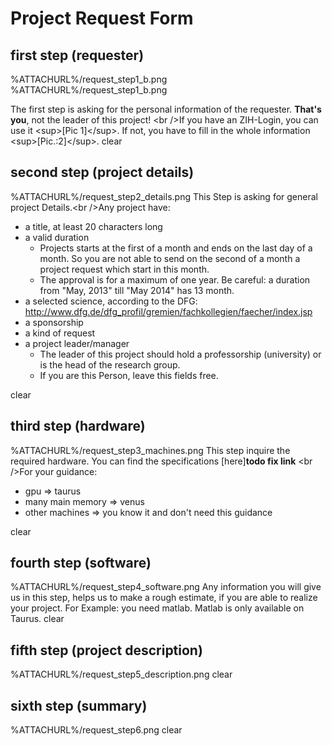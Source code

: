 # Project Request Form

## first step (requester)

<span class="twiki-macro IMAGE" type="frame" align="right"
caption="picture 2: personal information" width="170" zoom="on
">%ATTACHURL%/request_step1_b.png</span> <span class="twiki-macro IMAGE"
type="frame" align="right" caption="picture 1: login screen" width="170"
zoom="on
">%ATTACHURL%/request_step1_b.png</span>

The first step is asking for the personal information of the requester.
**That's you**, not the leader of this project! \<br />If you have an
ZIH-Login, you can use it \<sup>\[Pic 1\]\</sup>. If not, you have to
fill in the whole information \<sup>\[Pic.:2\]\</sup>. <span
class="twiki-macro IMAGE">clear</span>

## second step (project details)

<span class="twiki-macro IMAGE" type="frame" align="right"
caption="picture 3: project details" width="170" zoom="on
">%ATTACHURL%/request_step2_details.png</span> This Step is asking for
general project Details.\<br />Any project have:

-   a title, at least 20 characters long
-   a valid duration
    -   Projects starts at the first of a month and ends on the last day
        of a month. So you are not able to send on the second of a month
        a project request which start in this month.
    -   The approval is for a maximum of one year. Be careful: a
        duration from "May, 2013" till "May 2014" has 13 month.
-   a selected science, according to the DFG:
    <http://www.dfg.de/dfg_profil/gremien/fachkollegien/faecher/index.jsp>
-   a sponsorship
-   a kind of request
-   a project leader/manager
    -   The leader of this project should hold a professorship
        (university) or is the head of the research group.
    -   If you are this Person, leave this fields free.

<span class="twiki-macro IMAGE">clear</span>

## third step (hardware)

<span class="twiki-macro IMAGE" type="frame" align="right"
caption="picture 4: hardware" width="170" zoom="on
">%ATTACHURL%/request_step3_machines.png</span> This step inquire the
required hardware. You can find the specifications [here]**todo fix link**
\<br />For your guidance:

-   gpu => taurus
-   many main memory => venus
-   other machines => you know it and don't need this guidance

<span class="twiki-macro IMAGE">clear</span>

## fourth step (software)

<span class="twiki-macro IMAGE" type="frame" align="right"
caption="picture 5: software" width="170" zoom="on
">%ATTACHURL%/request_step4_software.png</span> Any information you will
give us in this step, helps us to make a rough estimate, if you are able
to realize your project. For Example: you need matlab. Matlab is only
available on Taurus. <span class="twiki-macro IMAGE">clear</span>

## fifth step (project description)

<span class="twiki-macro IMAGE" type="frame" align="right"
caption="picture 6: project description" width="170" zoom="on
">%ATTACHURL%/request_step5_description.png</span> <span
class="twiki-macro IMAGE">clear</span>

## sixth step (summary)

<span class="twiki-macro IMAGE" type="frame" align="right"
caption="picture 8: summary" width="170" zoom="on
">%ATTACHURL%/request_step6.png</span> <span
class="twiki-macro IMAGE">clear</span>
